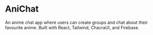 # AniChat
An anime chat app where users can create groups and chat about their favourite anime. Built with React, Tailwind, ChacraUI, and Firebase.
